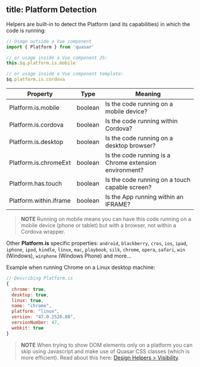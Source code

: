 title: Platform Detection
---

Helpers are built-in to detect the Platform (and its capabilities) in which the code is running:
<input type="hidden" data-fullpage-demo="misc/platform-detection">

``` js
// Usage outside a Vue component
import { Platform } from 'quasar'

// or usage inside a Vue component JS:
this.$q.platform.is.mobile

// or usage inside a Vue component template:
$q.platform.is.cordova
```

| Property | Type | Meaning |
| --- | --- | --- |
| Platform.is.mobile | boolean | Is the code running on a mobile device? |
| Platform.is.cordova | boolean | Is the code running within Cordova? |
| Platform.is.desktop | boolean | Is the code running on a desktop browser? |
| Platform.is.chromeExt | boolean | Is the code running is a Chrome extension environment? |
| Platform.has.touch | boolean | Is the code running on a touch capable screen? |
| Platform.within.iframe | boolean | Is the App running within an IFRAME? |

> **NOTE**
> Running on mobile means you can have this code running on a mobile device (phone or tablet) but with a browser, not within a Cordova wrapper.

Other **Platform.is** specific properties:
`android`, `blackberry`, `cros`, `ios`, `ipad`, `iphone`, `ipod`, `kindle`, `linux`, `mac`, `playbook`, `silk`, `chrome`, `opera`, `safari`, `win` (Windows), `winphone` (Windows Phone) and more...

Example when running Chrome on a Linux desktop machine:
``` js
// Describing Platform.is
{
  chrome: true,
  desktop: true,
  linux: true,
  name: "chrome",
  platform: "linux",
  version: "47.0.2526.80",
  versionNumber: 47,
  webkit: true
}
```

> **NOTE**
> When trying to show DOM elements only on a platform you can skip using Javascript and make use of Quasar CSS classes (which is more efficient). Read about this here: [Design Helpers &gt; Visibility](/components/visibility.html#Platform-Related).
